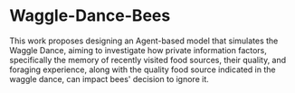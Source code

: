 # Waggle-Dance-Bees
This work proposes designing an Agent-based model that simulates the Waggle Dance, aiming to investigate how private information factors, specifically the memory of recently visited food sources, their quality, and foraging experience, along with the quality food source indicated in the waggle dance, can impact bees' decision to ignore it.
